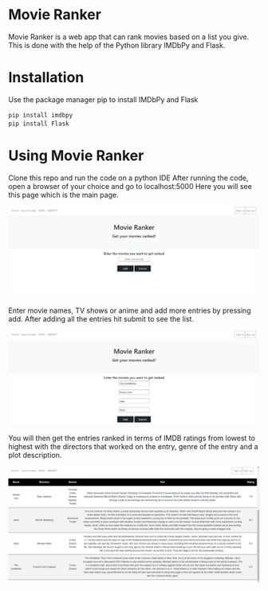 # Movie Ranker

Movie Ranker is a web app that can rank movies based on a 
list you give. This is done with the help of the Python library IMDbPy and Flask.

# Installation

Use the package manager pip to install IMDbPy and Flask
```bash
pip install imdbpy
pip install Flask
```

# Using Movie Ranker

Clone this repo and run the code on a python IDE
After running the code, open a browser of your choice and go to localhost:5000
Here you will see this page which is the main page.

![Main Page](./Images/MainPage.PNG)

Enter movie names, TV shows or anime and add more entries by pressing add.
After adding all the entries hit submit to see the list.

![Adding Inputs](./Images/Adding%20Inputs.PNG)

You will then get the entries ranked in terms of IMDB ratings from lowest to highest with the directors that worked on the entry,
genre of the entry and a plot description.

![Results](./Images/Results.PNG)
